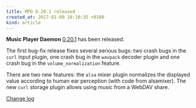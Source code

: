 ```yaml
---
title: MPD 0.20.1 released
created_at: 2017-01-09 18:10:35 +0100
kind: article
---
```


**Music Player Daemon**
[0.20.1](http://www.musicpd.org/download/mpd/0.20/mpd-0.20.1.tar.xz)
has been released.

The first bug-fix release fixes several serious bugs: two crash bugs
in the `curl` input plugin, one crash bug in the `wavpack` decoder
plugin and one crash bug in the `volume_normalization` feature.

There are two new features: the `alsa` mixer plugin normalizes the
displayed value according to human ear perception (with code from
alsamixer).  The new `curl` storage plugin allows using music from a
WebDAV share.

[Change log](http://git.musicpd.org/cgit/master/mpd.git/plain/NEWS?h=v0.20.1)

